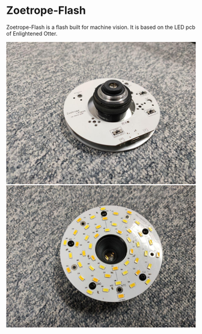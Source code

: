 # Zoetrope-Flash

Zoetrope-Flash is a flash built for machine vision. It is based on the LED pcb of Enlightened Otter.

![](Images/1.jpg)
![](Images/2.jpg)
